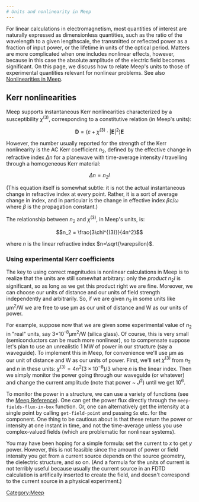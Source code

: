 ```yaml
---
# Units and nonlinearity in Meep
---
```


For linear calculations in electromagnetism, most quantities of interest are naturally expressed as dimensionless quantities, such as the ratio of the wavelength to a given lengthscale, the transmitted or reflected power as a fraction of input power, or the lifetime in units of the optical period. Matters are more complicated when one includes nonlinear effects, however, because in this case the absolute amplitude of the electric field becomes significant. On this page, we discuss how to relate Meep's units to those of experimental quantities relevant for nonlinear problems. See also [Nonlinearities in Meep](Materials_in_Meep.md#Nonlinearity).

Kerr nonlinearities
-------------------

Meep supports instantaneous Kerr nonlinearities characterized by a susceptibility $\chi^{(3)}$, corresponding to a constitutive relation (in Meep's units):

$$\textbf{D} = \left( \varepsilon + \chi^{(3)} \cdot |\textbf{E}|^2 \right) \textbf{E}$$

However, the number usually reported for the strength of the Kerr nonlinearity is the AC Kerr coefficient $n_2$, defined by the effective change in refractive index $\Delta n$ for a planewave with time-average intensity $I$ travelling through a homogeneous Kerr material:

$$\Delta n = n_2 I$$

(This equation itself is somewhat subtle: it is not the actual instantaneous change in refractive index at every point. Rather, it is a sort of average change in index, and in particular is the change in effective index $\beta c/\omega$ where $\beta$ is the propagation constant.)

The relationship between $n_2$ and $\chi^{(3)}$, in Meep's units, is:

$$n_2 = \frac{3\chi^{(3)}}{4n^2}$$

where *n* is the linear refractive index $n=\sqrt{\varepsilon}$.

### Using experimental Kerr coefficients

The key to using correct magnitudes is nonlinear calculations in Meep is to realize that the units are still somewhat arbitrary: only the *product* $n_2 I$ is significant, so as long as we get this product right we are fine. Moreover, we can choose our units of distance and our units of field strength independently and arbitrarily. So, if we are given $n_2$ in some units like μm<sup>2</sup>/W we are free to use μm as our unit of distance and W as our units of power.

For example, suppose now that we are given some experimental value of $n_2$ in "real" units, say 3×10<sup>–8</sup>μm<sup>2</sup>/W (silica glass). Of course, this is very small (semiconductors can be much more nonlinear), so to compensate suppose let's plan to use an unrealistic 1 MW of power in our structure (say a waveguide). To implement this in Meep, for convenience we'll use μm as our unit of distance and W as our units of power. First, we'll set $\chi^{(3)}$ from $n_2$ and *n* in these units: $\chi^{(3)} = 4n^2 (3\times 10^{-8})/3$ where *n* is the linear index. Then we simply monitor the power going through our waveguide (or whatever) and change the current amplitude (note that power ~ *J*<sup>2</sup>) until we get 10<sup>6</sup>.

To monitor the power in a structure, we can use a variety of functions (see the [Meep Reference](Meep_Reference.md)). One can get the power flux directly through the `meep-fields-flux-in-box` function. Or, one can alternatively get the intensity at a single point by calling `get-field-point` and passing `Sx` etc. for the component. One thing to be cautious about is that these return the power or intensity at one instant in time, and not the time-average unless you use complex-valued fields (which are problematic for nonlinear systems).

You may have been hoping for a simple formula: set the current to *x* to get *y* power. However, this is not feasible since the amount of power or field intensity you get from a current source depends on the source geometry, the dielectric structure, and so on. (And a formula for the units of current is not terribly useful because usually the current source in an FDTD calculation is artifically inserted to create the field, and doesn't correspond to the current source in a physical experiment.)

[Category:Meep](Meep.md)
